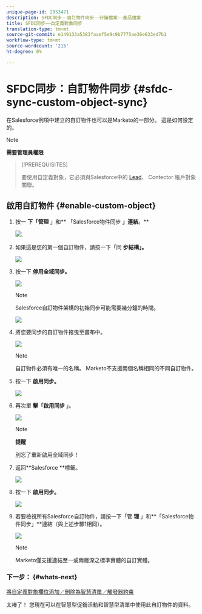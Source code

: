 ```yaml
---
unique-page-id: 2953471
description: SFDC同步——自訂物件同步——行銷檔案——產品檔案
title: SFDC同步——自定義對象同步
translation-type: tm+mt
source-git-commit: e149133a5383faaef5e9c9b7775ae36e633ed7b1
workflow-type: tm+mt
source-wordcount: '215'
ht-degree: 0%

---
```



# SFDC同步：自訂物件同步 {#sfdc-sync-custom-object-sync}

在Salesforce例項中建立的自訂物件也可以是Marketo的一部分。  這是如何設定的。

>[!NOTE]
>
>**需要管理員權限**

>[!PREREQUISITES]
>
>要使用自定義對象，它必須與Salesforce中的 [Lead](sfdc-sync-lead-sync.md)、 [](sfdc-sync-contact-sync.md)Contector [](sfdc-sync-account-sync.md)帳戶對象關聯。

## 啟用自訂物件  {#enable-custom-object}

1. 按一 **下「管理** 」和** 「Salesforce物件同步 **」連結**。**

   ![](assets/image2015-11-19-10-3a28-3a5.png).

1. 如果這是您的第一個自訂物件，請按一下「同 **步結構」。**

   ![](assets/rtaimage-2.png)

1. 按一下 **停用全域同步。**

   ![](assets/image2015-4-22-10-3a45-3a0.png)

   >[!NOTE]
   >
   >Salesforce自訂物件架構的初始同步可能需要幾分鐘的時間。

   ![](assets/image2015-4-22-10-3a45-3a18.png)

1. 將您要同步的自訂物件拖曳至畫布中。

   ![](assets/image2015-4-22-10-3a45-3a30.png)

   >[!NOTE]
   >
   >自訂物件必須有唯一的名稱。 Marketo不支援兩個名稱相同的不同自訂物件。

1. 按一下 **啟用同步。**

   ![](assets/image2015-4-22-10-3a45-3a50.png)

1. 再次單 **擊「啟用同步** 」。

   ![](assets/image2015-4-22-10-3a46-3a10.png)

   >[!NOTE]
   >
   >**提醒**
   >
   >
   >別忘了重新啟用全域同步！

1. 返回**Salesforce **標籤。

   ![](assets/image2015-4-22-10-3a46-3a25.png)

1. 按一下 **啟用同步。**

   ![](assets/image2015-4-22-10-3a50-3a26.png)

1. 若要檢視所有Salesforce自訂物件，請按一下「管 **理** 」和**「Salesforce物件同步」**連結（與上述步驟1相同）。

   ![](assets/image2016-6-23-9-3a28-3a23.png)

   >[!NOTE]
   >
   >Marketo僅支援連結至一或兩層深之標準實體的自訂實體。

### 下一步： {#whats-next}

[將自定義對象欄位添加／刪除為智慧清單／觸發器約束](../../../../product-docs/crm-sync/salesforce-sync/setup/optional-steps/add-remove-custom-object-field-as-smart-list-trigger-constraints.md)

太棒了！ 您現在可以在智慧型促銷活動和智慧型清單中使用此自訂物件的資料。

